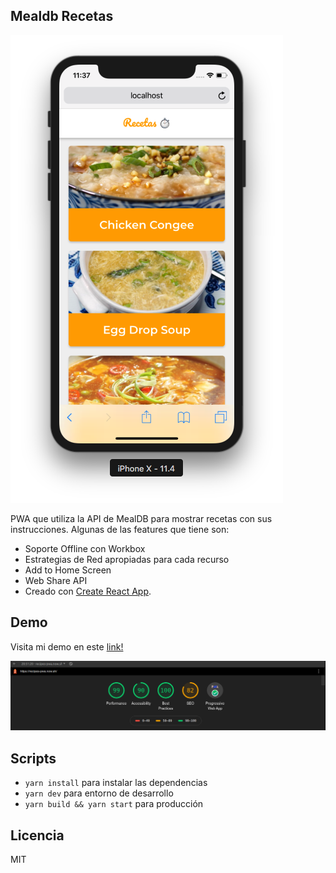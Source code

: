 ## Mealdb Recetas

![Captura de Recetas](.readme-static/captura.png)

PWA que utiliza la API de MealDB para mostrar recetas con sus instrucciones. Algunas de las features que tiene son:

- Soporte Offline con Workbox
- Estrategias de Red apropiadas para cada recurso
- Add to Home Screen
- Web Share API
- Creado con [Create React App](https://github.com/facebookincubator/create-react-app).

## Demo

Visita mi demo en este [link!](https://recipes-pwa.now.sh)

![Recetas](.readme-static/screen-pwa.png)

## Scripts

- `yarn install` para instalar las dependencias
- `yarn dev` para entorno de desarrollo
- `yarn build && yarn start` para producción

## Licencia

MIT
